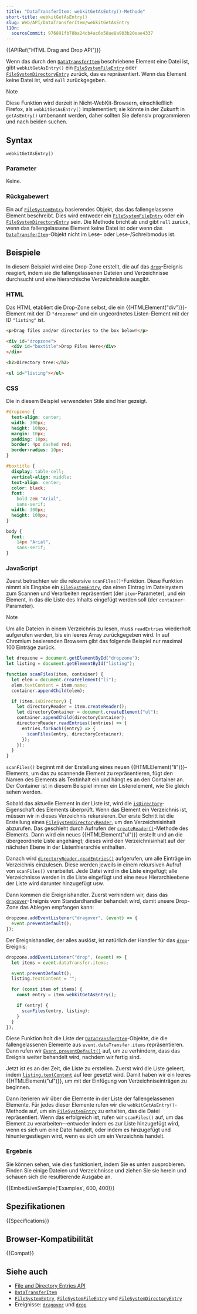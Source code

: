 ```yaml
---
title: "DataTransferItem: webkitGetAsEntry()-Methode"
short-title: webkitGetAsEntry()
slug: Web/API/DataTransferItem/webkitGetAsEntry
l10n:
  sourceCommit: 976891fb78ba24cb4ac6e58ae8a903b20eae4337
---
```


{{APIRef("HTML Drag and Drop API")}}

Wenn das durch den [`DataTransferItem`](/de/docs/Web/API/DataTransferItem) beschriebene Element eine Datei ist, gibt `webkitGetAsEntry()` ein [`FileSystemFileEntry`](/de/docs/Web/API/FileSystemFileEntry) oder [`FileSystemDirectoryEntry`](/de/docs/Web/API/FileSystemDirectoryEntry) zurück, das es repräsentiert. Wenn das Element keine Datei ist, wird `null` zurückgegeben.

> [!NOTE]
> Diese Funktion wird derzeit in Nicht-WebKit-Browsern, einschließlich Firefox, als `webkitGetAsEntry()` implementiert; sie könnte in der Zukunft in `getAsEntry()` umbenannt werden, daher sollten Sie defensiv programmieren und nach beiden suchen.

## Syntax

```js-nolint
webkitGetAsEntry()
```

### Parameter

Keine.

### Rückgabewert

Ein auf [`FileSystemEntry`](/de/docs/Web/API/FileSystemEntry) basierendes Objekt, das das fallengelassene Element beschreibt.
Dies wird entweder ein [`FileSystemFileEntry`](/de/docs/Web/API/FileSystemFileEntry) oder ein [`FileSystemDirectoryEntry`](/de/docs/Web/API/FileSystemDirectoryEntry) sein.
Die Methode bricht ab und gibt `null` zurück, wenn das fallengelassene Element keine Datei ist oder wenn das [`DataTransferItem`](/de/docs/Web/API/DataTransferItem)-Objekt nicht im Lese- oder Lese-/Schreibmodus ist.

## Beispiele

In diesem Beispiel wird eine Drop-Zone erstellt, die auf das [`drop`](/de/docs/Web/API/HTMLElement/drop_event)-Ereignis reagiert, indem sie die fallengelassenen Dateien und Verzeichnisse durchsucht und eine hierarchische Verzeichnisliste ausgibt.

### HTML

Das HTML etabliert die Drop-Zone selbst, die ein {{HTMLElement("div")}}-Element mit der ID `"dropzone"` und ein ungeordnetes Listen-Element mit der ID `"listing"` ist.

```html
<p>Drag files and/or directories to the box below!</p>

<div id="dropzone">
  <div id="boxtitle">Drop Files Here</div>
</div>

<h2>Directory tree:</h2>

<ul id="listing"></ul>
```

### CSS

Die in diesem Beispiel verwendeten Stile sind hier gezeigt.

```css
#dropzone {
  text-align: center;
  width: 300px;
  height: 100px;
  margin: 10px;
  padding: 10px;
  border: 4px dashed red;
  border-radius: 10px;
}

#boxtitle {
  display: table-cell;
  vertical-align: middle;
  text-align: center;
  color: black;
  font:
    bold 2em "Arial",
    sans-serif;
  width: 300px;
  height: 100px;
}

body {
  font:
    14px "Arial",
    sans-serif;
}
```

### JavaScript

Zuerst betrachten wir die rekursive `scanFiles()`-Funktion.
Diese Funktion nimmt als Eingabe ein [`FileSystemEntry`](/de/docs/Web/API/FileSystemEntry), das einen Eintrag im Dateisystem zum Scannen und Verarbeiten repräsentiert (der `item`-Parameter), und ein Element, in das die Liste des Inhalts eingefügt werden soll (der `container`-Parameter).

> [!NOTE]
> Um alle Dateien in einem Verzeichnis zu lesen, muss `readEntries` wiederholt aufgerufen werden, bis ein leeres Array zurückgegeben wird.
> In auf Chromium basierenden Browsern gibt das folgende Beispiel nur maximal 100 Einträge zurück.

```js
let dropzone = document.getElementById("dropzone");
let listing = document.getElementById("listing");

function scanFiles(item, container) {
  let elem = document.createElement("li");
  elem.textContent = item.name;
  container.appendChild(elem);

  if (item.isDirectory) {
    let directoryReader = item.createReader();
    let directoryContainer = document.createElement("ul");
    container.appendChild(directoryContainer);
    directoryReader.readEntries((entries) => {
      entries.forEach((entry) => {
        scanFiles(entry, directoryContainer);
      });
    });
  }
}
```

`scanFiles()` beginnt mit der Erstellung eines neuen {{HTMLElement("li")}}-Elements, um das zu scannende Element zu repräsentieren, fügt den Namen des Elements als Textinhalt ein und hängt es an den Container an.
Der Container ist in diesem Beispiel immer ein Listenelement, wie Sie gleich sehen werden.

Sobald das aktuelle Element in der Liste ist, wird die [`isDirectory`](/de/docs/Web/API/FileSystemEntry/isDirectory)-Eigenschaft des Elements überprüft.
Wenn das Element ein Verzeichnis ist, müssen wir in dieses Verzeichnis rekursieren.
Der erste Schritt ist die Erstellung eines [`FileSystemDirectoryReader`](/de/docs/Web/API/FileSystemDirectoryReader), um den Verzeichnisinhalt abzurufen.
Das geschieht durch Aufrufen der [`createReader()`](/de/docs/Web/API/FileSystemDirectoryEntry/createReader)-Methode des Elements.
Dann wird ein neues {{HTMLElement("ul")}} erstellt und an die übergeordnete Liste angehängt; dieses wird den Verzeichnisinhalt auf der nächsten Ebene in der Listenhierarchie enthalten.

Danach wird [`directoryReader.readEntries()`](/de/docs/Web/API/FileSystemDirectoryReader/readEntries) aufgerufen, um alle Einträge im Verzeichnis einzulesen.
Diese werden jeweils in einem rekursiven Aufruf von `scanFiles()` verarbeitet.
Jede Datei wird in die Liste eingefügt; alle Verzeichnisse werden in die Liste eingefügt und eine neue Hierarchieebene der Liste wird darunter hinzugefügt usw.

Dann kommen die Ereignishandler. Zuerst verhindern wir, dass das [`dragover`](/de/docs/Web/API/HTMLElement/dragover_event)-Ereignis vom Standardhandler behandelt wird, damit unsere Drop-Zone das Ablegen empfangen kann:

```js
dropzone.addEventListener("dragover", (event) => {
  event.preventDefault();
});
```

Der Ereignishandler, der alles auslöst, ist natürlich der Handler für das [`drop`](/de/docs/Web/API/HTMLElement/drop_event)-Ereignis:

```js
dropzone.addEventListener("drop", (event) => {
  let items = event.dataTransfer.items;

  event.preventDefault();
  listing.textContent = "";

  for (const item of items) {
    const entry = item.webkitGetAsEntry();

    if (entry) {
      scanFiles(entry, listing);
    }
  }
});
```

Diese Funktion holt die Liste der [`DataTransferItem`](/de/docs/Web/API/DataTransferItem)-Objekte, die die fallengelassenen Elemente aus `event.dataTransfer.items` repräsentieren.
Dann rufen wir [`Event.preventDefault()`](/de/docs/Web/API/Event/preventDefault) auf, um zu verhindern, dass das Ereignis weiter behandelt wird, nachdem wir fertig sind.

Jetzt ist es an der Zeit, die Liste zu erstellen. Zuerst wird die Liste geleert, indem [`listing.textContent`](/de/docs/Web/API/Node/textContent) auf leer gesetzt wird.
Damit haben wir ein leeres {{HTMLElement("ul")}}, um mit der Einfügung von Verzeichniseinträgen zu beginnen.

Dann iterieren wir über die Elemente in der Liste der fallengelassenen Elemente.
Für jedes dieser Elemente rufen wir die `webkitGetAsEntry()`-Methode auf, um ein [`FileSystemEntry`](/de/docs/Web/API/FileSystemEntry) zu erhalten, das die Datei repräsentiert.
Wenn das erfolgreich ist, rufen wir `scanFiles()` auf, um das Element zu verarbeiten—entweder indem es zur Liste hinzugefügt wird, wenn es sich um eine Datei handelt, oder indem es hinzugefügt und hinuntergestiegen wird, wenn es sich um ein Verzeichnis handelt.

### Ergebnis

Sie können sehen, wie dies funktioniert, indem Sie es unten ausprobieren. Finden Sie einige Dateien und Verzeichnisse und ziehen Sie sie herein und schauen sich die resultierende Ausgabe an.

{{EmbedLiveSample('Examples', 600, 400)}}

## Spezifikationen

{{Specifications}}

## Browser-Kompatibilität

{{Compat}}

## Siehe auch

- [File and Directory Entries API](/de/docs/Web/API/File_and_Directory_Entries_API)
- [`DataTransferItem`](/de/docs/Web/API/DataTransferItem)
- [`FileSystemEntry`](/de/docs/Web/API/FileSystemEntry), [`FileSystemFileEntry`](/de/docs/Web/API/FileSystemFileEntry) und [`FileSystemDirectoryEntry`](/de/docs/Web/API/FileSystemDirectoryEntry)
- Ereignisse: [`dragover`](/de/docs/Web/API/HTMLElement/dragover_event) und [`drop`](/de/docs/Web/API/HTMLElement/drop_event)
